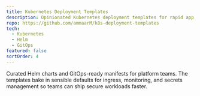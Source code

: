 ```yaml
---
title: Kubernetes Deployment Templates
description: Opinionated Kubernetes deployment templates for rapid app delivery.
repo: https://github.com/ammaarM/k8s-deployment-templates
tech:
  - Kubernetes
  - Helm
  - GitOps
featured: false
sortOrder: 4
---
```

Curated Helm charts and GitOps-ready manifests for platform teams. The templates bake in sensible defaults for ingress,
monitoring, and secrets management so teams can ship secure workloads faster.
